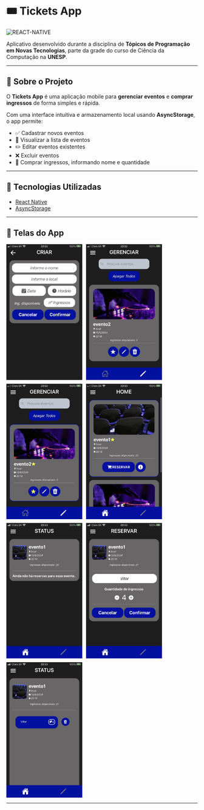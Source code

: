# 🎟️ Tickets App

![REACT-NATIVE](https://img.shields.io/badge/React_Native-20232A?style=for-the-badge&logo=react&logoColor=61DAFB)

Aplicativo desenvolvido durante a disciplina de **Tópicos de Programação em Novas Tecnologias**, parte da grade do curso de Ciência da Computação na **UNESP**.

---

## 🚀 Sobre o Projeto

O **Tickets App** é uma aplicação mobile para **gerenciar eventos** e **comprar ingressos** de forma simples e rápida.

Com uma interface intuitiva e armazenamento local usando **AsyncStorage**, o app permite:

- ✅ Cadastrar novos eventos
- 👀 Visualizar a lista de eventos
- ✏️ Editar eventos existentes
- ❌ Excluir eventos
- 🎫 Comprar ingressos, informando nome e quantidade

---

## 🧠 Tecnologias Utilizadas

- [React Native](https://reactnative.dev/)
- [AsyncStorage](https://react-native-async-storage.github.io/async-storage/docs/install/)

---

## 📱 Telas do App

<div align="center" style="display: flex; flex-wrap: wrap; gap: 10px;">
  <img src="images/IMG_2015.PNG" width="200"/>
  <img src="images/IMG_2016.PNG" width="200"/>
  <img src="images/IMG_2019.PNG" width="200"/>
  <img src="images/IMG_2021.PNG" width="200"/>
  <img src="images/IMG_2025.PNG" width="200"/>
  <img src="images/IMG_2028.PNG" width="200"/>
  <img src="images/IMG_2029.PNG" width="200"/>
</div>

---
